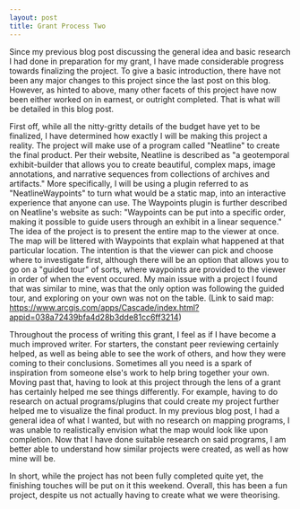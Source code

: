 ```yaml
---
layout: post
title: Grant Process Two
---
```



Since my previous blog post discussing the general idea and basic research I had done in preparation for my grant, I have made considerable progress towards finalizing the project.  To give a basic introduction, there have not been any major changes to this project since the last post on this blog.  However, as hinted to above, many other facets of this project have now been either worked on in earnest, or outright completed.  That is what will be detailed in this blog post.


First off, while all the nitty-gritty details of the budget have yet to be finalized, I have determined how exactly I will be making this project a reality.  The project will make use of a program called "Neatline" to create the final product.  Per their website, Neatline is described as "a geotemporal exhibit-builder that allows you to create beautiful, complex maps, image annotations, and narrative sequences from collections of archives and artifacts."  More specifically, I will be using a plugin referred to as "NeatlineWaypoints" to turn what would be a static map, into an interactive experience that anyone can use.  The Waypoints plugin is further described on Neatline's website as such: "Waypoints can be put into a specific order, making it possible to guide users through an exhibit in a linear sequence."  The idea of the project is to present the entire map to the viewer at once.  The map will be littered with Waypoints that explain what happened at that particular location.  The intention is that the viewer can pick and choose where to investigate first, although there will be an option that allows you to go on a "guided tour" of sorts, where waypoints are provided to the viewer in order of when the event occured.  My main issue with a project I found that was similar to mine, was that the only option was following the guided tour, and exploring on your own was not on the table. (Link to said map: https://www.arcgis.com/apps/Cascade/index.html?appid=038a72439bfa4d28b3dde81cc6ff3214)


Throughout the process of writing this grant, I feel as if I have become a much improved writer.  For starters, the constant peer reviewing certainly helped, as well as being able to see the work of others, and how they were coming to their conclusions.  Sometimes all you need is a spark of inspiration from someone else's work to help bring together your own.  Moving past that, having to look at this project through the lens of a grant has certainly helped me see things differently.  For example, having to do research on actual programs/plugins that could create my project further helped me to visualize the final product.  In my previous blog post, I had a general idea of what I wanted, but with no research on mapping programs, I was unable to realistically envision what the map would look like upon completion.  Now that I have done suitable research on said programs, I am better able to understand how similar projects were created, as well as how mine will be.

In short, while the project has not been fully completed quite yet, the finishing touches will be put on it this weekend.  Overall, this has been a fun project, despite us not actually having to create what we were theorising.

